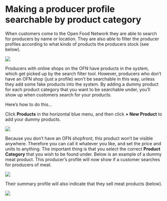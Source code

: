 # Making a producer profile searchable by product category

When customers come to the Open Food Network they are able to search for producers by name or location. They are also able to filter the producer profiles according to what kinds of products the producers stock \(see below\).

![](../../.gitbook/assets/filter-by-product.png)

Producers with online shops on the OFN have products in the system, which get picked up by the search filter tool. However, producers who don’t have an OFN shop \(just a profile\) won’t be searchable in this way, unless they add some fake products into the system. By adding a dummy product for each product category that you want to be searchable under, you’ll show up when customers search for your products.

Here’s how to do this…

Click **Products** in the horizontal blue menu, and then click **+ New Product** to add your dummy products.

![](../../.gitbook/assets/access-new-product.png)

Because you don’t have an OFN shopfront, this product won’t be visible anywhere. Therefore you can call it whatever you like, and set the price and units to anything. The important thing is that you select the correct **Product Category** that you wish to be found under. Below is an example of a dummy meat product. This producer’s profile will now show if a customer searches for producers of meat.

![](../../.gitbook/assets/dummy-meat-product.png)

Their summary profile will also indicate that they sell meat products \(below\).

![](../../.gitbook/assets/meat.png)


